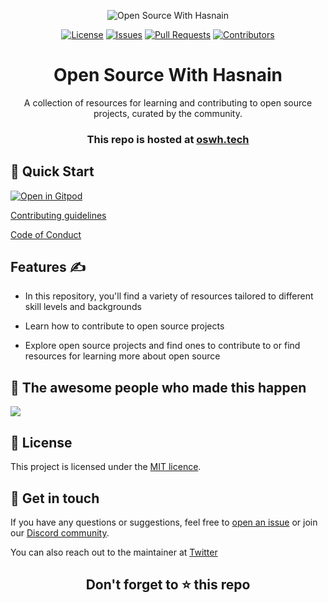 <p align="center">
  <img src="https://ik.imagekit.io/1cw2zpbjy/OSWH/New_Project_header.png?updatedAt=1674799323135" alt="Open Source With Hasnain">
</p>
<p align="center">
  <a href="https://github.com/hasnainmakada-99/Open-Source-With-Hasnain/blob/main/LICENSE"><img src="https://img.shields.io/github/license/hasnainmakada-99/Open-Source-With-Hasnain" alt="License"></a>
  <a href="https://github.com/hasnainmakada-99/Open-Source-With-Hasnain/issues"><img src="https://img.shields.io/github/issues/hasnainmakada-99/Open-Source-With-Hasnain" alt="Issues"></a>
  <a href="https://github.com/hasnainmakada-99/Open-Source-With-Hasnain/pulls"><img src="https://img.shields.io/github/issues-pr/hasnainmakada-99/Open-Source-With-Hasnain" alt="Pull Requests"></a>
  <a href="https://github.com/hasnainmakada-99/Open-Source-With-Hasnain/graphs/contributors"><img src="https://img.shields.io/github/contributors/hasnainmakada-99/Open-Source-With-Hasnain" alt="Contributors"></a>
</p>
<h1 align="center"><b>Open Source With Hasnain</b></h2>
<p align="center">
  A collection of resources for learning and contributing to open source projects, curated by the community.
</p>

<h3 align="center">This repo is hosted at <a href="https://oswh.tech">oswh.tech</a></h3>

## 🚀 Quick Start

[![Open in Gitpod](https://gitpod.io/button/open-in-gitpod.svg "Open In Gitpod")](https://gitpod.io/#https://github.com/hasnainmakada-99/Open-Source-With-Hasnain)

[Contributing guidelines](https://github.com/hasnainmakada-99/Open-Source-With-Hasnain/blob/main/Contributing.md)

[Code of Conduct](https://github.com/hasnainmakada-99/Open-Source-With-Hasnain/blob/main/.github/CODE_OF_CONDUCT.md)

## Features ✍️

- In this repository, you'll find a variety of resources tailored to different skill levels and backgrounds

- Learn how to contribute to open source projects

- Explore open source projects and find ones to contribute to or find resources for learning more about open source

## 🎉 The awesome people who made this happen

<a href="https://github.com/hasnainmakada-99/Open-Source-With-Hasnain/blob/main/Contributors.md">
  <img src="https://contrib.rocks/image?repo=hasnainmakada-99/Open-Source-With-Hasnain" />
</a>

## 📝 License
This project is licensed under the [MIT licence](https://github.com/hasnainmakada-99/Open-Source-With-Hasnain/blob/main/LICENCE).


## 💬 Get in touch

If you have any questions or suggestions, feel free to [open an issue](https://github.com/hasnainmakada-99/Open-Source-With-Hasnain/issues/new/choose) or join our [Discord community](https://discord.com/invite/ERTNmajnKE).

You can also reach out to the maintainer at [Twitter](https://twitter.com/Hasnain_Makada)

<h2 align="center">Don't forget to ⭐ this repo</h2>

